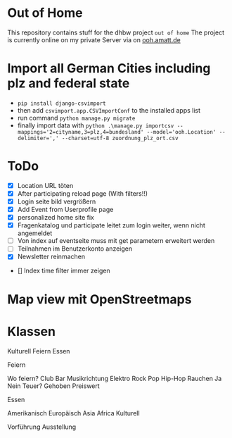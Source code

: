 # Out of Home
This repository contains stuff for the dhbw project `out of home`
The project is currently online on my private Server via on [ooh.amatt.de](https://ooh.amatt.de)

# Import all German Cities including plz and federal state
* `pip install django-csvimport`
* then add `csvimport.app.CSVImportConf` to the installed apps list
* run command `python manage.py migrate`
* finally import data with `python .\manage.py importcsv --mappings='2=cityname,3=plz,4=bundesland' --model='ooh.Location' --delimiter=',' --charset=utf-8 zuordnung_plz_ort.csv`

# ToDo
* [X] Location URL töten
* [X] After participating reload page (With filters!!)
* [X] Login seite bild vergrößern
* [X] Add Event from Userprofile page
* [X] personalized home site fix
* [X] Fragenkatalog und participate leitet zum login weiter, wenn nicht angemeldet
* [ ] Von index auf eventseite muss mit get parametern erweitert werden
* [ ] Teilnahmen im Benutzerkonto anzeigen
* [X] Newsletter reinmachen
* [] Index time filter immer zeigen

# Map view mit OpenStreetmaps

# Klassen
Kulturell
<i class="fas fa-university"></i>
Feiern
<i class="fas fa-cocktail"></i>
Essen
<i class="fas fa-utensils"></i>


Feiern

Wo feiern?
Club
<i class="fas fa-glass-cheers"></i>
Bar
<i class="fas fa-beer"></i>
Musikrichtung
Elektro
<i class="fas fa-compact-disc"></i>
Rock
<i class="fas fa-drum"></i>
Pop
<i class="fas fa-guitar"></i>
Hip-Hop
<i class="fas fa-headphones"></i>
Rauchen
Ja
<i class="fas fa-smoking"></i>
Nein
<i class="fas fa-smoking-ban"></i>
Teuer?
Gehoben
<i class="far fa-credit-card"></i>
Preiswert
<i class="fas fa-money-bill-alt"></i>


Essen

Amerikanisch
<i class="fas fa-hamburger"></i>
<i class="fas fa-globe-americas"></i>
Europäisch
<i class="fas fa-pizza-slice"></i>
<i class="fas fa-globe-europe"></i>
Asia
<i class="fas fa-user-ninja"></i>
<i class="fas fa-globe-asia"></i>
Africa
<i class="fas fa-globe-africa"></i>
Kulturell

Vorführung
<i class="fas fa-theater-masks"></i>
Ausstellung
<i class="fas fa-palette"></i>